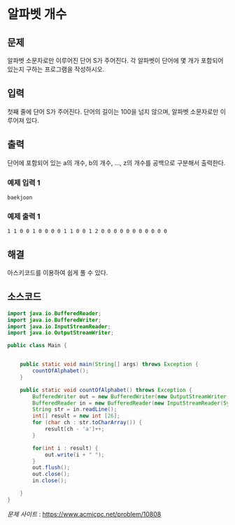 

# 알파벳 개수

## 문제
 
 알파벳 소문자로만 이루어진 단어 S가 주어진다. 각 알파벳이 단어에 몇 개가 포함되어 있는지 구하는 프로그램을 작성하시오.

## 입력

첫째 줄에 단어 S가 주어진다. 단어의 길이는 100을 넘지 않으며, 알파벳 소문자로만 이루어져 있다.

## 출력

단어에 포함되어 있는 a의 개수, b의 개수, …, z의 개수를 공백으로 구분해서 출력한다.

### 예제 입력 1

```
baekjoon
```

### 예제 출력 1

```
1 1 0 0 1 0 0 0 0 1 1 0 0 1 2 0 0 0 0 0 0 0 0 0 0 0
```

## 해결

아스키코드를 이용하여 쉽게 풀 수 있다.


## 소스코드

```java
import java.io.BufferedReader;
import java.io.BufferedWriter;
import java.io.InputStreamReader;
import java.io.OutputStreamWriter;

public class Main {


    public static void main(String[] args) throws Exception {
        countOfAlphabet();
    }

    public static void countOfAlphabet() throws Exception {
        BufferedWriter out = new BufferedWriter(new OutputStreamWriter(System.out));
        BufferedReader in = new BufferedReader(new InputStreamReader(System.in));
        String str = in.readLine();
        int[] result = new int [26];
        for (char ch : str.toCharArray()) {
            result[ch - 'a']++;
        }

        for(int i : result) {
            out.write(i + " ");
        }
        out.flush();
        out.close();
        in.close();

    }
}
```

*문제 사이트* : https://www.acmicpc.net/problem/10808